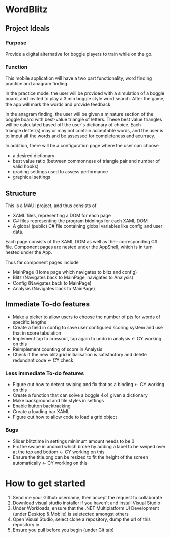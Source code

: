 # WordBlitz

## Project Ideals

### Purpose
Provide a digital alternative for boggle players to train while on the go.

### Function
This mobile application will have a two part functionality, word finding practice and anagram finding.

In the practice mode, the user will be provided with a simulation of a boggle board, and invited to play a 3 min boggle style word search.
After the game, the app will mark the words and provide feedback.

In the anagram finding, the user will be given a minature section of the boggle board with best-value triangle of letters.
These best value triangles will be calculated based off the user's dictionary of choice.
Each triangle+letter(s) may or may not contain acceptable words, and the user is to imput all the words and be assessed for completeness and acurracy.

In addition, there will be a configuration page where the user can choose 
- a desired dictionary
- best value ratio (between commonness of triangle pair and number of valid hooks)
- grading settings used to assess performance
- graphical settings

## Structure
This is a MAUI project, and thus consists of 
- XAML files, representing a DOM for each page
- C# files representing the program bidnings for each XAML DOM
- A global (public) C# file containing global variables like config and user data.

Each page consists of the XAML DOM as well as their corresponding C# file.
Component pages are nested under the AppShell, which is in turn nested under the App.

Thus far component pages include
- MainPage (Home page which navigates to blitz and config)
- Blitz (Navigates back to MainPage, navigates to Analysis)
- Config (Navigates back to MainPage)
- Analysis (Navigates back to MainPage)

## Immediate To-do features
- Make a picker to allow users to choose the number of pts for words of specific lengths
- Create a field in config to save user configured scoring system and use that in score tabulation
- Implement tap to crossout, tap again to undo in analysis <- CY working on this
- Reimplement counting of score in Analysis
- Check if the new blitzgrid initialisation is satisfactory and delete redundant code <- CY check

### Less immediate To-do features
- Figure out how to detect swiping and fix that as a binding <- CY working on this
- Create a function that can solve a boggle 4x4 given a dictionary
- Make background and tile styles in settings
- Enable button backtracking
- Create a loading bar XAML 
- Figure out how to allow code to load a grid object

### Bugs
- Slider blitztime in settings minimum amount needs to be 0
- Fix the swipe in android which broke by adding a label to be swiped over at the top and bottom <- CY working on this
- Ensure the title.png can be resized to fit the height of the screen automatically <- CY working on this

# How to get started
1. Send me your Github username, then accept the request to collaborate
2. Download visual studio installer if you haven't and install Visual Studio
3. Under Workloads, ensure that the .NET Multiplatform UI Development (under Desktop & Mobile) is seletected amongst others
4. Open Visual Studio, select clone a repository, dump the url of this repository in
5. Ensure you pull before you begin (under Git tab)

